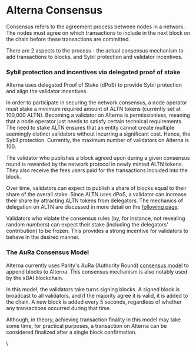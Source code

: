 # Alterna Consensus

Consensus refers to the agreement process between nodes in a network. The nodes must agree on which transactions to include in the next block on the chain before these transactions are committed.

There are 2 aspects to the process - the actual consensus mechanism to add transactions to blocks, and Sybil protection and validator incentives.

### Sybil protection and incentives via delegated proof of stake

Alterna uses delegated Proof of Stake (dPoS) to provide Sybil protection and align the validator incentives.  

In order to participate in securing the network consensus, a node operator must stake a minimum required amount of ALTN tokens (currently set at 100,000 ALTN). Becoming a validator on Alterna is permissionless, meaning that a node operator just needs to satisfy certain technical requirements. The need to stake ALTN ensures that an entity cannot create multiple seemingly distinct validators without incurring a significant cost. Hence, the Sybil protection. Currently, the maximum number of validators on Alterna is 100.

The validator who publishes a block agreed upon during a given consensus round is rewarded by the network protocol in newly minted ALTN tokens. They also receive the fees users paid for the transactions included into the block.

Over time, validators can expect to publish a share of blocks equal to their share of the overall stake. Since ALTN uses dPoS, a validator can increase their share by attracting ALTN tokens from delegators. The mechanics of delegation on ALTN are discussed in more detail on the [following page](https://docs.alternanetwork.org/general/alterna-network-blockchain/validators-and-delegation).

Validators who violate the consensus rules (by, for instance, not revealing random numbers) can expect their stake (including the delegators' contribution) to be frozen. This provides a strong incentive for validators to behave in the desired manner.

### The AuRa Consensus Model

Alterna currently uses Parity's AuRa (Authority Round) [consensus model](https://openethereum.github.io/Aura) to append blocks to Alterna. This consensus mechanism is also notably used by the xDAI blockchain.

In this model, the validators take turns signing blocks. A signed block is broadcast to all validators, and if the majority agree it is valid, it is added to the chain. A new block is added every 5 seconds, regardless of whether any transactions occurred during that time.

Although, in theory, achieving transaction finality in this model may take some time, for practical purposes, a transaction on Alterna can be considered finalized after a single block confirmation.  

\
